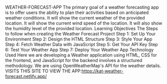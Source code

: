 WEATHER-FORECAST-APP
The primary goal of a weather forecasting app is to offer users the ability to plan their activities based on anticipated weather conditions.
It will show the current weather of the provided location.
It will show the current wind speed of the location.
It will also show the humidity level of the provided location.
Learning Objectives
The Steps to follow when creating the Weather Forecast Project
Step 1: Set Up Your Environment
Step 2: Design the HTML Structure
Step 3: Style Your App
Step 4: Fetch Weather Data with JavaScript
Step 5: Get Your API Key
Step 6: Test Your Weather App
Step 7: Deploy Your Weather App
Technology Used
Here we are developing a Weather application using HTML, CSS for the frontend, and JavaScript for the backend involves a structured methodology. We are using OpenWeatherMap's API for the weather details. 
VISITS THIS SITE TO VIEW THE APP:https://kat-weather-forecast.netlify.app/
